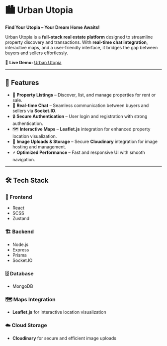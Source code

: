 # 🏙️ Urban Utopia  

**Find Your Utopia – Your Dream Home Awaits!**  

Urban Utopia is a **full-stack real estate platform** designed to streamline property discovery and transactions. With **real-time chat integration**, interactive maps, and a user-friendly interface, it bridges the gap between buyers and sellers effortlessly.  

🔗 **Live Demo:** [Urban Utopia](https://urban-utopia-jwn0.onrender.com)  

---  

## 🚀 Features  

- 🏡 **Property Listings** – Discover, list, and manage properties for rent or sale.  
- 💬 **Real-time Chat** – Seamless communication between buyers and sellers via **Socket.IO**.  
- 🔒 **Secure Authentication** – User login and registration with strong authentication.  
- 🗺️ **Interactive Maps** – **Leaflet.js** integration for enhanced property location visualization.  
- 📸 **Image Uploads & Storage** – Secure **Cloudinary** integration for image hosting and management.  
- ⚡ **Optimized Performance** – Fast and responsive UI with smooth navigation.  

---  

## 🛠️ Tech Stack  

### 🎨 Frontend  
- React  
- SCSS  
- Zustand  

### 🏗️ Backend  
- Node.js  
- Express  
- Prisma  
- Socket.IO  

### 🗄️ Database  
- MongoDB  

### 🗺️ Maps Integration  
- **Leaflet.js** for interactive location visualization  

### ☁️ Cloud Storage  
- **Cloudinary** for secure and efficient image uploads  
